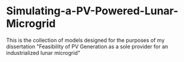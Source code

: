 # Simulating-a-PV-Powered-Lunar-Microgrid
This is the collection of models designed for the purposes of my dissertation "Feasibility of PV Generation  as a sole provider for an  industrialized lunar  microgrid"
